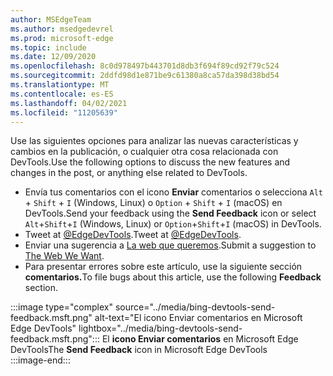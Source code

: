 ```yaml
---
author: MSEdgeTeam
ms.author: msedgedevrel
ms.prod: microsoft-edge
ms.topic: include
ms.date: 12/09/2020
ms.openlocfilehash: 8c0d978497b443701d8db3f694f89cd92f79c524
ms.sourcegitcommit: 2ddfd98d1e871be9c61380a8ca57da398d38bd54
ms.translationtype: MT
ms.contentlocale: es-ES
ms.lasthandoff: 04/02/2021
ms.locfileid: "11205639"
---
```

<span data-ttu-id="9f30f-101">Use las siguientes opciones para analizar las nuevas características y cambios en la publicación, o cualquier otra cosa relacionada con DevTools.</span><span class="sxs-lookup"><span data-stu-id="9f30f-101">Use the following options to discuss the new features and changes in the post, or anything else related to DevTools.</span></span>  

*   <span data-ttu-id="9f30f-102">Envía tus comentarios con el icono **Enviar** comentarios o selecciona `Alt` + `Shift` + `I` \(Windows, Linux\) o `Option` + `Shift` + `I` \(macOS\) en DevTools.</span><span class="sxs-lookup"><span data-stu-id="9f30f-102">Send your feedback using the **Send Feedback** icon or select `Alt`+`Shift`+`I` \(Windows, Linux\) or `Option`+`Shift`+`I` \(macOS\) in DevTools.</span></span>  
*   <span data-ttu-id="9f30f-103">Tweet at [@EdgeDevTools][PostTweetEdgeDevTools].</span><span class="sxs-lookup"><span data-stu-id="9f30f-103">Tweet at [@EdgeDevTools][PostTweetEdgeDevTools].</span></span>  
*   <span data-ttu-id="9f30f-104">Enviar una sugerencia a [La web que queremos][TheWebWeWant].</span><span class="sxs-lookup"><span data-stu-id="9f30f-104">Submit a suggestion to [The Web We Want][TheWebWeWant].</span></span>  
*   <span data-ttu-id="9f30f-105">Para presentar errores sobre este artículo, use la siguiente sección **comentarios.**</span><span class="sxs-lookup"><span data-stu-id="9f30f-105">To file bugs about this article, use the following **Feedback** section.</span></span>  

:::image type="complex" source="../media/bing-devtools-send-feedback.msft.png" alt-text="El icono Enviar comentarios en Microsoft Edge DevTools" lightbox="../media/bing-devtools-send-feedback.msft.png":::
   <span data-ttu-id="9f30f-107">El **icono Enviar comentarios** en Microsoft Edge DevTools</span><span class="sxs-lookup"><span data-stu-id="9f30f-107">The **Send Feedback** icon in Microsoft Edge DevTools</span></span>  
:::image-end:::  

<!-- links -->  

[PostTweetEdgeDevTools]: https://twitter.com/intent/tweet?text=@EdgeDevTools "@EdgeDevTools | Publicar un tweet"  

[EdgeDevToolsTwitterAccount]: https://twitter.com/EdgeDevTools "@EdgeDevTools cuenta de Twitter"  

[GitHubMicrosoftDocsEdgeDeveloperNewIssue]: https://github.com/MicrosoftDocs/edge-developer/issues/new?title=[DevTools%20Docs%20Feedback] "Nuevo problema : MicrosoftDocs/edge-developer - GitHub"  

[TheWebWeWant]: https://webwewant.fyi "La web que queremos"  
